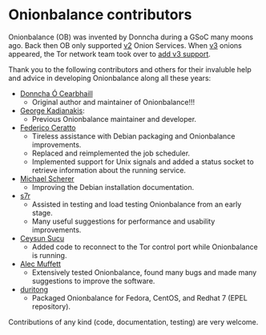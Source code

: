 # Onionbalance contributors

Onionbalance (OB) was invented by Donncha during a GSoC many moons ago. Back
then OB only supported [v2][] Onion Services. When [v3] onions appeared, the Tor
network team took over to [add v3
support](https://gitlab.torproject.org/tpo/core/tor/-/issues/26768).

[v3]: https://spec.torproject.org/rend-spec-v3
[v2]: https://spec.torproject.org/rend-spec-v2

Thank you to the following contributors and others for their invaluble help and
advice in developing Onionbalance along all these years:

* [Donncha Ó Cearbhaill](https://github.com/DonnchaC/)
    * Original author and maintainer of Onionbalance!!!
* [George Kadianakis](https://github.com/asn-d6):
    * Previous Onionbalance maintainer and developer.
* [Federico Ceratto](https://github.com/FedericoCeratto)
    * Tireless assistance with Debian packaging and Onionbalance improvements.
    * Replaced and reimplemented the job scheduler.
    * Implemented support for Unix signals and added a status socket to
      retrieve information about the running service.
* [Michael Scherer](https://github.com/mscherer)
    * Improving the Debian installation documentation.
* [s7r](https://github.com/gits7r)
    * Assisted in testing and load testing Onionbalance from an early stage.
    * Many useful suggestions for performance and usability improvements.
* [Ceysun Sucu](https://github.com/csucu)
    * Added code to reconnect to the Tor control port while Onionbalance is
      running.
* [Alec Muffett](https://github.com/alecmuffett)
    * Extensively tested Onionbalance, found many bugs and made many
      suggestions to improve the software.
* [duritong](https://github.com/duritong)
    * Packaged Onionbalance for Fedora, CentOS, and Redhat 7 (EPEL repository).

Contributions of any kind (code, documentation, testing) are very welcome.
